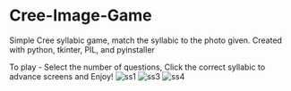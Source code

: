 # Cree-Image-Game
Simple Cree syllabic game, match the syllabic to the photo given. Created with python, tkinter, PIL, and pyinstaller

To play -
Select the number of questions,
Click the correct syllabic to advance screens and 
Enjoy!
![ss1](https://user-images.githubusercontent.com/107701261/213544028-d8688462-d9ad-49d2-915b-512cc2a6e8ee.png)
![ss3](https://user-images.githubusercontent.com/107701261/213544048-3b8d8612-1c86-4d57-875e-d5ee09dfbed6.png)
![ss4](https://user-images.githubusercontent.com/107701261/213544061-48dc8eac-fb8f-4e29-8c07-ddce35266a19.png)

